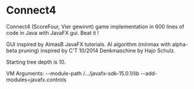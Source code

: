 # Connect4

Connect4 (ScoreFour, Vier gewinnt) game implementation in 600 lines of code in Java with JavaFX gui.
Beat it !


GUI inspired by AlmasB JavaFX tutorials.
AI algorithm (minmax with alpha-beta pruning) inspired by C'T 10/2014 Denkmaschine by Hajo Schulz.

Starting tree depth is 10.

VM Arguments:
--module-path /.../javafx-sdk-15.0.1/lib --add-modules=javafx.controls

